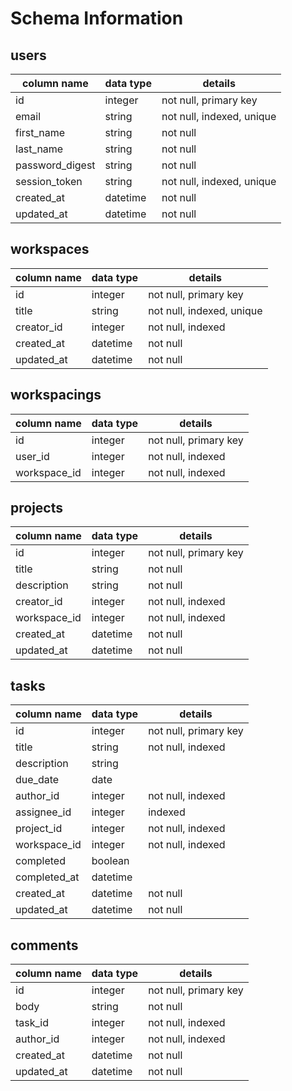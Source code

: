 # Schema Information

## users
column name     | data type | details
----------------|-----------|-----------------------
id              | integer   | not null, primary key
email           | string    | not null, indexed, unique
first_name      | string    | not null
last_name       | string    | not null
password_digest | string    | not null
session_token   | string    | not null, indexed, unique
created_at      | datetime  | not null
updated_at      | datetime  | not null

## workspaces
column name     | data type | details
----------------|-----------|-----------------------
id              | integer   | not null, primary key
title           | string    | not null, indexed, unique
creator_id      | integer   | not null, indexed
created_at      | datetime  | not null
updated_at      | datetime  | not null

## workspacings
column name     | data type | details
----------------|-----------|-----------------------
id              | integer   | not null, primary key
user_id         | integer   | not null, indexed
workspace_id    | integer   | not null, indexed

## projects
column name   | data type | details
--------------|-----------|-----------------------
id            | integer   | not null, primary key
title         | string    | not null
description   | string    | not null
creator_id    | integer   | not null, indexed
workspace_id  | integer   | not null, indexed
created_at    | datetime  | not null
updated_at    | datetime  | not null

## tasks
column name   | data type | details
--------------|-----------|-----------------------
id            | integer   | not null, primary key
title         | string    | not null, indexed
description   | string    |
due_date      | date      |
author_id     | integer   | not null, indexed
assignee_id   | integer   | indexed
project_id    | integer   | not null, indexed
workspace_id  | integer   | not null, indexed
completed     | boolean   |
completed_at  | datetime  |
created_at    | datetime  | not null
updated_at    | datetime  | not null

## comments
column name | data type | details
------------|-----------|-----------------------
id          | integer   | not null, primary key
body        | string    | not null
task_id     | integer   | not null, indexed
author_id   | integer   | not null, indexed
created_at  | datetime  | not null
updated_at  | datetime  | not null
